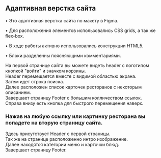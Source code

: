 ## Адаптивная верстка сайта

• Это адаптивная верстка сайта по макету в Figma.

• Для расположения элементов использовались CSS grids, а так же flex-box.

• В ходе работы активно использовались конструкции HTML5.

• Блоки разделенны поясняющими комментариями.

На первой странице сайта вы можете видеть header с логотипом кнопкой "войти" и значком корзины.\
Header перемещается вместе с видимой областью экрана.\
Затем идет строка поиска.\
Далее расположен список карточек ресторанов с некоторым описанием.\
Завершает страницу Footer с большим колличеством ссылок.\
Справа внизу есть кнопка для быстрого перемещения наверх.

### Нажав на любую ссылку или картинку ресторана вы попадете на вторую страницу сайта.

Здесь присутствует Header с первой страницы. \
Так же на странице расположенно интро изображение. \
Далее находятся категории меню и карточки блюд. \
Завершает страницу Footer.
